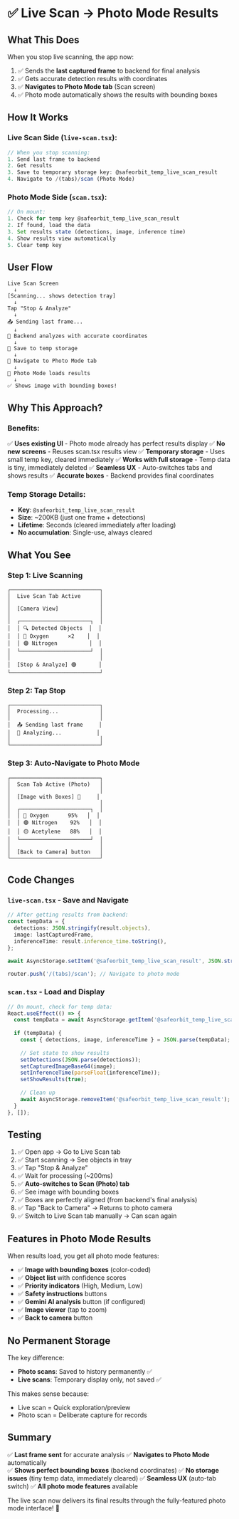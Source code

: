 # ✅ Live Scan → Photo Mode Results

## What This Does

When you stop live scanning, the app now:
1. ✅ Sends the **last captured frame** to backend for final analysis
2. ✅ Gets accurate detection results with coordinates
3. ✅ **Navigates to Photo Mode tab** (Scan screen)
4. ✅ Photo mode automatically shows the results with bounding boxes

## How It Works

### Live Scan Side (`live-scan.tsx`):
```typescript
// When you stop scanning:
1. Send last frame to backend
2. Get results
3. Save to temporary storage key: @safeorbit_temp_live_scan_result
4. Navigate to /(tabs)/scan (Photo Mode)
```

### Photo Mode Side (`scan.tsx`):
```typescript
// On mount:
1. Check for temp key @safeorbit_temp_live_scan_result
2. If found, load the data
3. Set results state (detections, image, inference time)
4. Show results view automatically
5. Clear temp key
```

## User Flow

```
Live Scan Screen
  ↓
[Scanning... shows detection tray]
  ↓
Tap "Stop & Analyze"
  ↓
📤 Sending last frame...
  ↓
🤖 Backend analyzes with accurate coordinates
  ↓
💾 Save to temp storage
  ↓
🔄 Navigate to Photo Mode tab
  ↓
📸 Photo Mode loads results
  ↓
✅ Shows image with bounding boxes!
```

## Why This Approach?

### Benefits:
✅ **Uses existing UI** - Photo mode already has perfect results display
✅ **No new screens** - Reuses scan.tsx results view
✅ **Temporary storage** - Uses small temp key, cleared immediately
✅ **Works with full storage** - Temp data is tiny, immediately deleted
✅ **Seamless UX** - Auto-switches tabs and shows results
✅ **Accurate boxes** - Backend provides final coordinates

### Temp Storage Details:
- **Key**: `@safeorbit_temp_live_scan_result`
- **Size**: ~200KB (just one frame + detections)
- **Lifetime**: Seconds (cleared immediately after loading)
- **No accumulation**: Single-use, always cleared

## What You See

### Step 1: Live Scanning
```
┌────────────────────────────┐
│  Live Scan Tab Active      │
│                            │
│  [Camera View]             │
│                            │
│  ┌──────────────────────┐  │
│  │ 🔍 Detected Objects  │  │
│  │ 🔵 Oxygen      ×2    │  │
│  │ 🟣 Nitrogen          │  │
│  └──────────────────────┘  │
│                            │
│  [Stop & Analyze] 🟢       │
└────────────────────────────┘
```

### Step 2: Tap Stop
```
┌────────────────────────────┐
│  Processing...             │
│                            │
│  📤 Sending last frame     │
│  🤖 Analyzing...           │
│                            │
└────────────────────────────┘
```

### Step 3: Auto-Navigate to Photo Mode
```
┌────────────────────────────┐
│  Scan Tab Active (Photo)   │
│                            │
│  [Image with Boxes] 📸     │
│                            │
│  ┌──────────────────────┐  │
│  │ 🔵 Oxygen      95%   │  │
│  │ 🟣 Nitrogen    92%   │  │
│  │ 🟡 Acetylene   88%   │  │
│  └──────────────────────┘  │
│                            │
│  [Back to Camera] button   │
└────────────────────────────┘
```

## Code Changes

### `live-scan.tsx` - Save and Navigate
```typescript
// After getting results from backend:
const tempData = {
  detections: JSON.stringify(result.objects),
  image: lastCapturedFrame,
  inferenceTime: result.inference_time.toString(),
};

await AsyncStorage.setItem('@safeorbit_temp_live_scan_result', JSON.stringify(tempData));

router.push('/(tabs)/scan'); // Navigate to photo mode
```

### `scan.tsx` - Load and Display
```typescript
// On mount, check for temp data:
React.useEffect(() => {
  const tempData = await AsyncStorage.getItem('@safeorbit_temp_live_scan_result');
  
  if (tempData) {
    const { detections, image, inferenceTime } = JSON.parse(tempData);
    
    // Set state to show results
    setDetections(JSON.parse(detections));
    setCapturedImageBase64(image);
    setInferenceTime(parseFloat(inferenceTime));
    setShowResults(true);
    
    // Clean up
    await AsyncStorage.removeItem('@safeorbit_temp_live_scan_result');
  }
}, []);
```

## Testing

1. ✅ Open app → Go to Live Scan tab
2. ✅ Start scanning → See objects in tray
3. ✅ Tap "Stop & Analyze"
4. ✅ Wait for processing (~200ms)
5. ✅ **Auto-switches to Scan (Photo) tab**
6. ✅ See image with bounding boxes
7. ✅ Boxes are perfectly aligned (from backend's final analysis)
8. ✅ Tap "Back to Camera" → Returns to photo camera
9. ✅ Switch to Live Scan tab manually → Can scan again

## Features in Photo Mode Results

When results load, you get all photo mode features:
- ✅ **Image with bounding boxes** (color-coded)
- ✅ **Object list** with confidence scores
- ✅ **Priority indicators** (High, Medium, Low)
- ✅ **Safety instructions** buttons
- ✅ **Gemini AI analysis** button (if configured)
- ✅ **Image viewer** (tap to zoom)
- ✅ **Back to camera** button

## No Permanent Storage

The key difference:
- **Photo scans**: Saved to history permanently ✅
- **Live scans**: Temporary display only, not saved ✅

This makes sense because:
- Live scan = Quick exploration/preview
- Photo scan = Deliberate capture for records

## Summary

✅ **Last frame sent** for accurate analysis
✅ **Navigates to Photo Mode** automatically  
✅ **Shows perfect bounding boxes** (backend coordinates)
✅ **No storage issues** (tiny temp data, immediately cleared)
✅ **Seamless UX** (auto-tab switch)
✅ **All photo mode features** available

The live scan now delivers its final results through the fully-featured photo mode interface! 🎉

